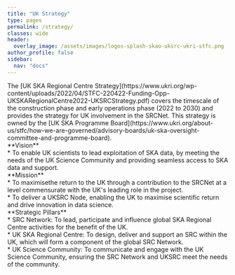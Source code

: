 ```yaml
---
title: "UK Strategy"
type: pages
permalink: /strategy/
classes: wide
header:
  overlay_image: /assets/images/logos-splash-skao-uksrc-ukri-stfc.png
author_profile: false
sidebar: 
  nav: "docs"
---
```


<p>The [UK SKA Regional Centre Strategy](https://www.ukri.org/wp-content/uploads/2022/04/STFC-220422-Funding-Opp-UKSKARegionalCentre2022-UKSRCStrategy.pdf) covers the timescale of the construction phase and early operations phase (2022 to 2030) and provides the strategy for UK involvement in the SRCNet. This strategy is owned by the [UK SKA Programme Board](https://www.ukri.org/about-us/stfc/how-we-are-governed/advisory-boards/uk-ska-oversight-committee-and-programme-board).<br>
**Vision**<br>
* To enable UK scientists to lead exploitation of SKA data, by meeting the needs of the UK Science Community and providing seamless access to SKA data and support.<br>
**Mission**<br>
* To maximisethe return to the UK through a contribution to the SRCNet at a level commensurate with the UK's leading role in the project.<br>
* To deliver a UKSRC Node, enabling the UK to maximise scientific return and drive innovation in data science.<br>
**Strategic Pillars**<br>
* SRC Network: To lead, participate and influence global SKA Regional Centre activities for the benefit of the UK.<br>
* UK SKA Regional Centre: To design, deliver and support an SRC within the UK, which will form a component of the global SRC Network.<br>
* UK Science Community: To communicate and engage with the UK Science Community, ensuring the SRC Network and UKSRC meet the needs of the community.</P>
